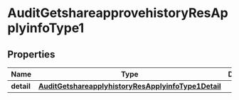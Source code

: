 # AuditGetshareapprovehistoryResApplyinfoType1

## Properties
Name | Type | Description | Notes
------------ | ------------- | ------------- | -------------
**detail** | [**AuditGetshareapplyhistoryResApplyinfoType1Detail**](AuditGetshareapplyhistoryResApplyinfoType1Detail.md) |  |  [optional]
